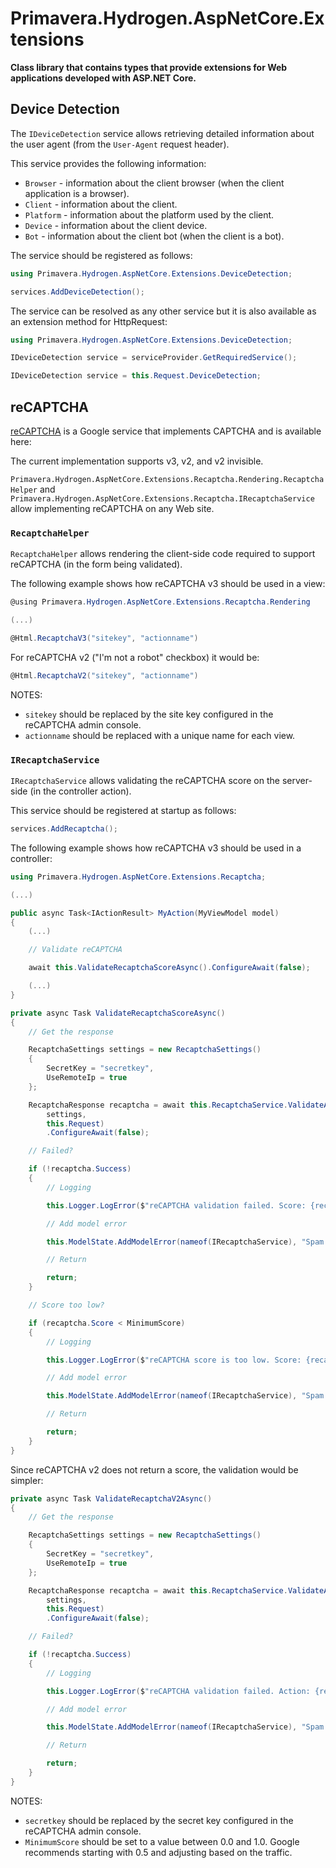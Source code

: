 # Primavera.Hydrogen.AspNetCore.Extensions

**Class library that contains types that provide extensions for Web applications developed with ASP.NET Core.**

## Device Detection

The `IDeviceDetection` service allows retrieving detailed information about the user agent (from the `User-Agent` request header).

This service provides the following information:

- `Browser` - information about the client browser (when the client application is a browser).
- `Client` - information about the client.
- `Platform` - information about the platform used by the client.
- `Device` - information about the client device.
- `Bot` - information about the client bot (when the client is a bot).

The service should be registered as follows:

```csharp
using Primavera.Hydrogen.AspNetCore.Extensions.DeviceDetection;

services.AddDeviceDetection();
```

The service can be resolved as any other service but it is also available as an extension method for HttpRequest:

```csharp
using Primavera.Hydrogen.AspNetCore.Extensions.DeviceDetection;

IDeviceDetection service = serviceProvider.GetRequiredService();

IDeviceDetection service = this.Request.DeviceDetection;
```

## reCAPTCHA

[reCAPTCHA](https://www.google.com/recaptcha/) is a Google service that implements CAPTCHA and is available here:

The current implementation supports v3, v2, and v2 invisible.

`Primavera.Hydrogen.AspNetCore.Extensions.Recaptcha.Rendering.RecaptchaHelper` and `Primavera.Hydrogen.AspNetCore.Extensions.Recaptcha.IRecaptchaService` allow implementing reCAPTCHA on any Web site.

### `RecaptchaHelper`

`RecaptchaHelper` allows rendering the client-side code required to support reCAPTCHA (in the form being validated).

The following example shows how reCAPTCHA v3 should be used in a view:

```csharp
@using Primavera.Hydrogen.AspNetCore.Extensions.Recaptcha.Rendering

(...)

@Html.RecaptchaV3("sitekey", "actionname")
```

For reCAPTCHA v2 ("I'm not a robot" checkbox) it would be:

```csharp
@Html.RecaptchaV2("sitekey", "actionname")
```

NOTES:

- `sitekey` should be replaced by the site key configured in the reCAPTCHA admin console.
- `actionname` should be replaced with a unique name for each view.

### `IRecaptchaService`

`IRecaptchaService` allows validating the reCAPTCHA score on the server-side (in the controller action).

This service should be registered at startup as follows:

```csharp
services.AddRecaptcha();
```

The following example shows how reCAPTCHA v3 should be used in a controller:

```csharp
using Primavera.Hydrogen.AspNetCore.Extensions.Recaptcha;

(...)

public async Task<IActionResult> MyAction(MyViewModel model)
{
    (...)

    // Validate reCAPTCHA

    await this.ValidateRecaptchaScoreAsync().ConfigureAwait(false);

    (...)
}

private async Task ValidateRecaptchaScoreAsync()
{
    // Get the response

    RecaptchaSettings settings = new RecaptchaSettings()
    {
        SecretKey = "secretkey",
        UseRemoteIp = true
    };

    RecaptchaResponse recaptcha = await this.RecaptchaService.ValidateAsync(
        settings, 
        this.Request)
        .ConfigureAwait(false);

    // Failed?

    if (!recaptcha.Success)
    {
        // Logging

        this.Logger.LogError($"reCAPTCHA validation failed. Score: {recaptcha.Score}. Action: {recaptcha.Action}.");

        // Add model error

        this.ModelState.AddModelError(nameof(IRecaptchaService), "Spam validation failed.");

        // Return

        return;
    }

    // Score too low?

    if (recaptcha.Score < MinimumScore)
    {
        // Logging

        this.Logger.LogError($"reCAPTCHA score is too low. Score: {recaptcha.Score}. Action: {recaptcha.Action}.");

        // Add model error

        this.ModelState.AddModelError(nameof(IRecaptchaService), "Spam validation score is too low.");

        // Return

        return;
    }
}
```

Since reCAPTCHA v2 does not return a score, the validation would be simpler:

```csharp
private async Task ValidateRecaptchaV2Async()
{
    // Get the response

    RecaptchaSettings settings = new RecaptchaSettings()
    {
        SecretKey = "secretkey",
        UseRemoteIp = true
    };

    RecaptchaResponse recaptcha = await this.RecaptchaService.ValidateAsync(
        settings, 
        this.Request)
        .ConfigureAwait(false);

    // Failed?

    if (!recaptcha.Success)
    {
        // Logging

        this.Logger.LogError($"reCAPTCHA validation failed. Action: {recaptcha.Action}.");

        // Add model error

        this.ModelState.AddModelError(nameof(IRecaptchaService), "Spam validation failed.");

        // Return

        return;
    }
}
```

NOTES:

- `secretkey` should be replaced by the secret key configured in the reCAPTCHA admin console.
- `MinimumScore` should be set to a value between 0.0 and 1.0. Google recommends starting with 0.5 and adjusting based on the traffic.